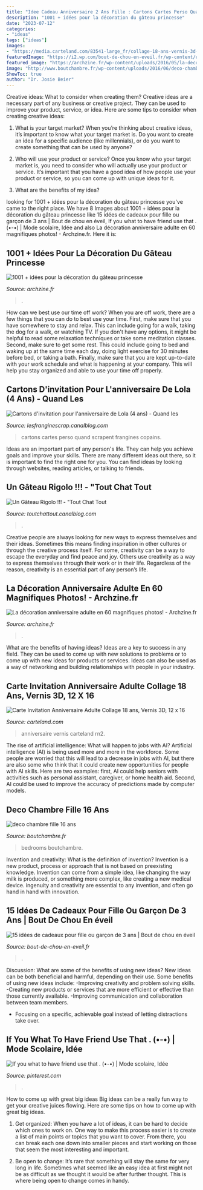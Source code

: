 ```yaml
---
title: "Idee Cadeau Anniversaire 2 Ans Fille : Cartons Cartes Perso Quand Scrapent Frangines Copains"
description: "1001 + idées pour la décoration du gâteau princesse"
date: "2023-07-12"
categories:
- "ideas"
tags: ["ideas"]
images:
- "https://media.carteland.com/83541-large_fr/collage-18-ans-vernis-3d-12-x-167.jpg"
featuredImage: "https://i2.wp.com/bout-de-chou-en-eveil.fr/wp-content/uploads/2014/11/2013-01-03-006_resultat.jpg?fit=618%2C519&amp;ssl=1"
featured_image: "https://archzine.fr/wp-content/uploads/2016/05/la-deco-de-table-anniversaire-decoration-anniversaire-enfant-doree.jpg"
image: "http://www.boutchambre.fr/wp-content/uploads/2016/06/deco-chambre-fille-16-ans-9.jpg"
ShowToc: true
author: "Dr. Josie Beier"
---
```



Creative ideas: What to consider when creating them?
Creative ideas are a necessary part of any business or creative project. They can be used to improve your product, service, or idea. Here are some tips to consider when creating creative ideas:
1. What is your target market? When you’re thinking about creative ideas, it’s important to know what your target market is. Do you want to create an idea for a specific audience (like millennials), or do you want to create something that can be used by anyone?

2. Who will use your product or service? Once you know who your target market is, you need to consider who will actually use your product or service. It’s important that you have a good idea of how people use your product or service, so you can come up with unique ideas for it.

3. What are the benefits of my idea?

	

		
looking for 1001 + idées pour la décoration du gâteau princesse you've came to the right place. We have 8 Images about 1001 + idées pour la décoration du gâteau princesse like 15 idées de cadeaux pour fille ou garçon de 3 ans | Bout de chou en éveil, If you what to have friend use that . (•-•) | Mode scolaire, Idée and also La décoration anniversaire adulte en 60 magnifiques photos! - Archzine.fr. Here it is:
		
    
## 1001 + Idées Pour La Décoration Du Gâteau Princesse

<img loading=lazy src="https://archzine.fr/wp-content/uploads/2017/08/beau-gâteau-d-anniversaire-princesse-les-meilleures-gâteaux-princesse-disney-les-princesses.jpg" onerror="this.onerror=null;this.src='https://tse3.mm.bing.net/th?id=OIP.diYKIZ-V762LmY4_1_3hVgHaJ3&amp;pid=15.1';" alt="1001 + idées pour la décoration du gâteau princesse">

_Source: archzine.fr_

>. 

	

How can we best use our time off work?
When you are off work, there are a few things that you can do to best use your time. First, make sure that you have somewhere to stay and relax. This can include going for a walk, taking the dog for a walk, or watching TV. If you don't have any options, it might be helpful to read some relaxation techniques or take some meditation classes. Second, make sure to get some rest. This could include going to bed and waking up at the same time each day, doing light exercise for 30 minutes before bed, or taking a bath. Finally, make sure that you are kept up-to-date with your work schedule and what is happening at your company. This will help you stay organized and able to use your time off properly.

    
## Cartons D&#039;invitation Pour L&#039;anniversaire De Lola (4 Ans) - Quand Les

<img loading=lazy src="https://p3.storage.canalblog.com/38/33/1284567/98924432.jpg" onerror="this.onerror=null;this.src='https://tse2.mm.bing.net/th?id=OIP.b39Ab0a4IJ3V7zmgP9kx0wHaFj&amp;pid=15.1';" alt="Cartons d&#039;invitation pour l&#039;anniversaire de Lola (4 ans) - Quand les">

_Source: lesfranginescrap.canalblog.com_

>cartons cartes perso quand scrapent frangines copains. 

	

Ideas are an important part of any person's life. They can help you achieve goals and improve your skills. There are many different ideas out there, so it is important to find the right one for you. You can find ideas by looking through websites, reading articles, or talking to friends.

    
## Un Gâteau Rigolo !!! - &quot;Tout Chat Tout

<img loading=lazy src="http://p0.storage.canalblog.com/08/60/509739/65968887.jpg" onerror="this.onerror=null;this.src='https://tse1.mm.bing.net/th?id=OIP.MrxSlxzh4xhwbgGkp9l67gHaFj&amp;pid=15.1';" alt="Un Gâteau Rigolo !!! - &quot;Tout Chat Tout">

_Source: toutchattout.canalblog.com_

>. 

	

Creative people are always looking for new ways to express themselves and their ideas. Sometimes this means finding inspiration in other cultures or through the creative process itself. For some, creativity can be a way to escape the everyday and find peace and joy. Others use creativity as a way to express themselves through their work or in their life. Regardless of the reason, creativity is an essential part of any person’s life.

    
## La Décoration Anniversaire Adulte En 60 Magnifiques Photos! - Archzine.fr

<img loading=lazy src="https://archzine.fr/wp-content/uploads/2016/05/la-deco-de-table-anniversaire-decoration-anniversaire-enfant-doree.jpg" onerror="this.onerror=null;this.src='https://tse1.mm.bing.net/th?id=OIP.IpPBKkc-Wn0EH9yIjssM1wHaLH&amp;pid=15.1';" alt="La décoration anniversaire adulte en 60 magnifiques photos! - Archzine.fr">

_Source: archzine.fr_

>. 

	

What are the benefits of having ideas?
Ideas are a key to success in any field. They can be used to come up with new solutions to problems or to come up with new ideas for products or services. Ideas can also be used as a way of networking and building relationships with people in your industry.

    
## Carte Invitation Anniversaire Adulte Collage 18 Ans, Vernis 3D, 12 X 16

<img loading=lazy src="https://media.carteland.com/83541-large_fr/collage-18-ans-vernis-3d-12-x-167.jpg" onerror="this.onerror=null;this.src='https://tse2.mm.bing.net/th?id=OIP.BeOg22FAQrJApG_nm_lyEgHaHa&amp;pid=15.1';" alt="Carte Invitation Anniversaire Adulte Collage 18 ans, Vernis 3D, 12 x 16">

_Source: carteland.com_

>anniversaire vernis carteland rn2. 

	

The rise of artificial intelligence: What will happen to jobs with AI?
Artificial intelligence (AI) is being used more and more in the workforce. Some people are worried that this will lead to a decrease in jobs with AI, but there are also some who think that it could create new opportunities for people with AI skills. Here are two examples: first, AI could help seniors with activities such as personal assistant, caregiver, or home health aid. Second, AI could be used to improve the accuracy of predictions made by computer models.

    
## Deco Chambre Fille 16 Ans

<img loading=lazy src="http://www.boutchambre.fr/wp-content/uploads/2016/06/deco-chambre-fille-16-ans-9.jpg" onerror="this.onerror=null;this.src='https://tse4.mm.bing.net/th?id=OIP.fLfJvWPujtN0v0fndSxGnAHaFi&amp;pid=15.1';" alt="deco chambre fille 16 ans">

_Source: boutchambre.fr_

>bedrooms boutchambre. 

	

Invention and creativity: What is the definition of invention?
Invention is a new product, process or approach that is not based on preexisting knowledge. Invention can come from a simple idea, like changing the way milk is produced, or something more complex, like creating a new medical device. ingenuity and creativity are essential to any invention, and often go hand in hand with innovation.

    
## 15 Idées De Cadeaux Pour Fille Ou Garçon De 3 Ans | Bout De Chou En éveil

<img loading=lazy src="https://i2.wp.com/bout-de-chou-en-eveil.fr/wp-content/uploads/2014/11/2013-01-03-006_resultat.jpg?fit=618%2C519&amp;ssl=1" onerror="this.onerror=null;this.src='https://tse4.mm.bing.net/th?id=OIP.31ZdgM2ss6d29v559T0ZNwHaGO&amp;pid=15.1';" alt="15 idées de cadeaux pour fille ou garçon de 3 ans | Bout de chou en éveil">

_Source: bout-de-chou-en-eveil.fr_

>. 

	

Discussion: What are some of the benefits of using new ideas?
New ideas can be both beneficial and harmful, depending on their use. Some benefits of using new ideas include: 
-Improving creativity and problem solving skills.
-Creating new products or services that are more efficient or effective than those currently available.
-Improving communication and collaboration between team members. 
- Focusing on a specific, achievable goal instead of letting distractions take over.

    
## If You What To Have Friend Use That . (•-•) | Mode Scolaire, Idée

<img loading=lazy src="https://i.pinimg.com/originals/3f/9c/da/3f9cdae397847c1f576461a9d56c398f.jpg" onerror="this.onerror=null;this.src='https://tse4.mm.bing.net/th?id=OIP.SnbhndUhE0_x2W-rqo8M1wHaHU&amp;pid=15.1';" alt="If you what to have friend use that . (•-•) | Mode scolaire, Idée">

_Source: pinterest.com_

>. 

	

How to come up with great big ideas
Big ideas can be a really fun way to get your creative juices flowing. Here are some tips on how to come up with great big ideas. 
1. Get organized: When you have a lot of ideas, it can be hard to decide which ones to work on. One way to make this process easier is to create a list of main points or topics that you want to cover. From there, you can break each one down into smaller pieces and start working on those that seem the most interesting and important. 

2. Be open to change: It’s rare that something will stay the same for very long in life. Sometimes what seemed like an easy idea at first might not be as difficult as we thought it would be after further thought. This is where being open to change comes in handy.

